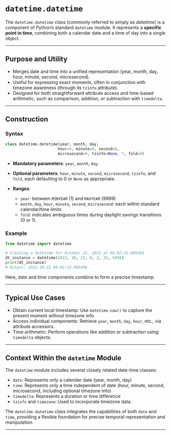 # `datetime.datetime`

The `datetime.datetime` class (commonly referred to simply as *datetime*) is a component of Python’s standard `datetime` module. It represents a **specific point in time**, combining both a calendar date and a time of day into a single object.

---

## Purpose and Utility

* Merges date and time into a unified representation (year, month, day, hour, minute, second, microsecond).
* Useful for expressing exact moments, often in conjunction with timezone awareness (through its `tzinfo` attribute).
* Designed for both straightforward attribute access and time-based arithmetic, such as comparison, addition, or subtraction with `timedelta`.

---

## Construction

### Syntax

```python
class datetime.datetime(year, month, day,
                       hour=0, minute=0, second=0,
                       microsecond=0, tzinfo=None, *, fold=0)
```

* **Mandatory parameters**: `year`, `month`, `day`.
* **Optional parameters**: `hour`, `minute`, `second`, `microsecond`, `tzinfo`, and `fold`, each defaulting to 0 or `None` as appropriate.
* **Ranges**:

  * `year`: between `MINYEAR` (1) and `MAXYEAR` (9999)
  * `month`, `day`, `hour`, `minute`, `second`, `microsecond`: each within standard calendar/time limits
  * `fold`: indicates ambiguous times during daylight savings transitions (0 or 1).

### Example

```python
from datetime import datetime

# Creating a datetime for October 22, 2022 at 06:02:32.005456
dt_instance = datetime(2022, 10, 22, 6, 2, 32, 5456)
print(dt_instance)
# Output: 2022-10-22 06:02:32.005456
```

Here, date and time components combine to form a precise timestamp.

---

## Typical Use Cases

+ Obtain current local timestamp: Use `datetime.now()` to capture the present moment without timezone info.
+ Access individual components: Retrieve `year`, `month`, `day`, `hour`, etc., via attribute accessors.
+ Time arithmetic: Perform operations like addition or subtraction using `timedelta` objects.

---

## Context Within the `datetime` Module

The `datetime` module includes several closely related date-time classes:

* `date`: Represents only a calendar date (year, month, day)
* `time`: Represents only a time independent of date (hour, minute, second, microsecond, including optional timezone info)
* `timedelta`: Represents a duration or time difference
* `tzinfo` and `timezone`: Used to incorporate timezone data.

The `datetime.datetime` class integrates the capabilities of both `date` and `time`, providing a flexible foundation for precise temporal representation and manipulation.

---
